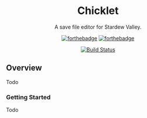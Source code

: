 <div align="center">
<h1>Chicklet</h1>
</div>

<p align="center">A save file editor for Stardew Valley.</p>

<div align="center">

[![forthebadge](https://forthebadge.com/images/badges/built-with-resentment.svg)](https://forthebadge.com) [![forthebadge](https://forthebadge.com/images/badges/contains-technical-debt.svg)](https://forthebadge.com)
</div>

<div align="center">

[![Build Status](https://travis-ci.org/stefanhaan/SDV-Chicklet.svg?branch=master)](https://travis-ci.org/stefanhaan/SDV-Chicklet)
</div>

## Overview
Todo

### Getting Started
Todo